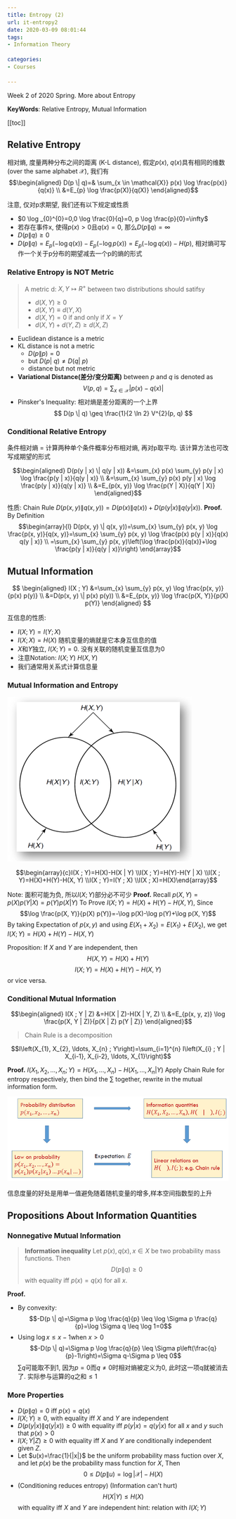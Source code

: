 ```yaml
---
title: Entropy (2)
url: it-entropy2
date: 2020-03-09 08:01:44
tags: 
- Information Theory

categories: 
- Courses

---
```

Week 2 of 2020 Spring. More about Entropy

**KeyWords**: Relative Entropy, Mutual Information

<!--more-->

[[toc]]

## Relative Entropy

相对熵, 度量两种分布之间的距离 (K-L distance), 假定$p(x)$, $q(x)$具有相同的维数(over the same alphabet $\mathcal{X}$), 我们有
$$\begin{aligned} D(p \| q)=& \sum_{x \in \mathcal{X}} p(x) \log \frac{p(x)}{q(x)} \\ &=E_{p} \log \frac{p(X)}{q(X)} \end{aligned}$$

注意, 仅对p求期望, 我们还有以下规定或性质
- $0 \log _{0}^{0}=0,0 \log \frac{0}{q}=0, p \log \frac{p}{0}=\infty$
- 若存在事件x, 使得$p(x)>0$且$q(x)=0$, 那么$D(p \| q)=\infty$
- $D(p \| q) \geq 0$
- $D(p \| q)=E_{p}(-\log q(x))-E_{p}(-\log p(x))=E_{p}(-\log q(x))-H(p)$, 相对熵可写作一个关于p分布的期望减去一个p的熵的形式

### Relative Entropy is NOT Metric
> A metric d: $X,Y \mapsto R^{+}$ between two distributions should satifsy
> - $d(X, Y) \geq 0$
> - $d(X, Y) \equiv d(Y, X)$
> - $d(X, Y)=0$ if and only if $X=Y$
> - $d(X, Y)+d(Y, Z) \geq d(X, Z)$

- Euclidean distance is a metric
- KL distance is not a metric
  - $D(p\| p)= 0$
  - but $D(p|\ q) \neq D(q|\ p)$
  - distance but not metric
- **Variational Distance(差分/变分距离)** between $p$ and $q$ is denoted as
$$
V(p, q)=\sum_{x \in \mathcal{X}}|p(x)-q(x)|
$$
- Pinsker's Inequality: 相对熵是差分距离的一个上界
$$
D(p \| q) \geq \frac{1}{2 \ln 2} V^{2}(p, q)
$$

### Conditional Relative Entropy
条件相对熵 = 计算两种单个条件概率分布相对熵, 再对p取平均. 该计算方法也可改写成期望的形式

$$\begin{aligned}
D(p(y | x) \| q(y | x)) &=\sum_{x} p(x) \sum_{y} p(y | x) \log \frac{p(y | x)}{q(y | x)} \\
&=\sum_{x} \sum_{y} p(x) p(y | x) \log \frac{p(y | x)}{q(y | x)} \\
&=E_{p(x, y)} \log \frac{p(Y | X)}{q(Y | X)}
\end{aligned}$$

性质: Chain Rule $D(p(x, y) \| q(x, y))=D(p(x) \| q(x))+D(p(y | x) \| q(y | x))$.
**Proof.** By Definition
$$\begin{array}{l}
D(p(x, y) \| q(x, y))=\sum_{x} \sum_{y} p(x, y) \log \frac{p(x, y)}{q(x, y)}=\sum_{x} \sum_{y} p(x, y) \log \frac{p(x) p(y | x)}{q(x) q(y | x)} \\
=\sum_{x} \sum_{y} p(x, y)\left(\log \frac{p(x)}{q(x)}+\log \frac{p(y | x)}{q(y | x)}\right)
\end{array}$$

## Mutual Information
$$
\begin{aligned} I(X ; Y) &=\sum_{x} \sum_{y} p(x, y) \log \frac{p(x, y)}{p(x) p(y)} \\ &=D(p(x, y) \| p(x) p(y)) \\ &=E_{p(x, y)} \log \frac{p(X, Y)}{p(X) p(Y)} \end{aligned}
$$

互信息的性质:
- $I(X;Y)=I(Y;X)$
- $I(X;X)=H(X)$ 随机变量的熵就是它本身互信息的值
- $X$和$Y$独立, $I(X;Y)=0$. 没有关联的随机变量互信息为0
- 注意Notation: $I(X;Y)$ $H(X,Y)$
- 我们通常用关系式计算信息量

### Mutual Information and Entropy

 ![A1](img/0304-2.png)
 
$$\begin{array}{c}I(X ; Y)=H(X)-H(X | Y) \\I(X ; Y)=H(Y)-H(Y | X) \\I(X ; Y)=H(X)+H(Y)-H(X, Y) \\I(X ; Y)=I(Y ; X) \\I(X ; X)=H(X)\end{array}$$

Note: 面积可能为负, 所以$I(X;Y)$部分必不可少
**Proof.** Recall $p(X, Y)=p(X) p(Y | X)=p(Y) p(X | Y)$
To Prove $I(X ; Y)=H(X)+H(Y)-H(X, Y)$, Since 
$$\log \frac{p(X, Y)}{p(X) p(Y)}=-\log p(X)-\log p(Y)+\log p(X, Y)$$
By taking Expectation of $p(x,y)$ and using $E(X_1 +X_2) = E(X_1) + E(X_2)$, we get $I(X ; Y)=H(X)+H(Y)-H(X, Y)$

Proposition:
If $X$ and $Y$ are independent, then
$$H(X,Y)=H(X)+H(Y)$$
$$I(X;Y) = H(X)+H(Y)-H(X,Y)$$
or vice versa.

### Conditional Mutual Information
$$\begin{aligned}
I(X ; Y | Z) &=H(X | Z)-H(X | Y, Z) \\
&=E_{p(x, y, z)} \log \frac{p(X, Y | Z)}{p(X | Z) p(Y | Z)}
\end{aligned}$$

> Chain Rule is a decomposition

$$I\left(X_{1}, X_{2}, \ldots, X_{n} ; Y\right)=\sum_{i=1}^{n} I\left(X_{i} ;  Y | X_{i-1}, X_{i-2}, \ldots, X_{1}\right)$$

**Proof.** $I\left(X_{1}, X_{2}, \ldots, X_{n} ; Y\right)=H\left(X_{1}, \ldots, X_{n}\right)-H\left(X_{1}, \ldots, X_{n} | Y\right)$
Apply Chain Rule for entropy respectively, then bind the $\sum$ together, rewrite in the mutual information form.



![relation](img/0309-1.png)

信息度量的好处是用单一值避免随着随机变量的增多,样本空间指数型的上升


## Propositions About Information Quantities

### Nonnegative Mutual Information
> **Information inequality** Let $p(x),q(x),x\in X$ be two probability mass functions. Then 
> $$D(p\| q)\ge 0$$
> with equality iff $p(x)=q(x)$ for all $x$.

**Proof.**
- By convexity: $$-D(p \| q)=\Sigma p \log \frac{q}{p} \leq \log \Sigma p \frac{q}{p}=\log \Sigma q \leq \log 1=0$$
- Using $\log x \le x - 1$when $x>0$ $$-D(p \| q)=\Sigma p \log \frac{q}{p} \leq \Sigma p\left(\frac{q}{p}-1\right)=\Sigma q-\Sigma p \leq 0$$
  $\sum q$可能取不到1, 因为$p=0$而$q\neq0$时相对熵被定义为0, 此时这一项q就被消去了. 实际参与运算的$q$之和$\le 1$


### More Properties
- $D(p \| q)=0$ iff $p(x)=q(x)$
- $I(X;Y) \ge 0$, with equality iff $X$ and $Y$ are independent
- $D(p(y|x)\| q(y|x))\ge 0$ with equality iff $p(y|x)=q(y|x)$ for all $x$ and $y$ such that $p(x)>0$
- $I(X;Y|Z)\ge 0$ with equality iff $X$ and $Y$ are conditionally independent given $Z$.
- Let $u(x)=\frac{1}{|x|}$ be the uniform probability mass fuction over $X$, and let $p(x)$ be the probability mass function for $X$, Then
  $$0\le D(p\| u)= \log |\mathcal{X}|-H(X)$$
- (Conditioning reduces entropy) (Information can't hurt)
  $$H(X|Y) \le H(X)$$
  with equality iff $X$ and $Y$ are independent
  hint: relation with $I(X;Y)$